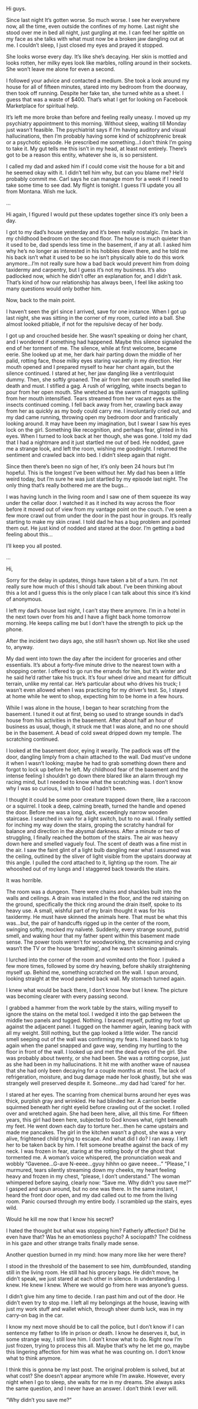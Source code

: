 Hi guys. 

Since last night It’s gotten worse. So much worse.
I see her everywhere now, all the time, even outside the confines of my home. Last night she stood over me in bed all night, just gurgling at me. I can feel her spittle on my face as she talks with what must now be a broken jaw dangling out at me. I couldn’t sleep, I just closed my eyes and prayed it stopped. 

She looks worse every day. It’s like she’s decaying. Her skin is mottled and looks rotten, her milky eyes look like marbles, rolling around in their sockets. She won’t leave me alone for even a second. 

I followed your advice and contacted a medium. She took a look around my house for all of fifteen minutes, stared into my bedroom from the doorway, then took off running. Despite her fake tan, she turned white as a sheet. I guess that was a waste of $400. That’s what I get for looking on Facebook Marketplace for spiritual help.  

It’s left me more broke than before and feeling really uneasy. I moved up my psychiatry appointment to this morning. Without sleep, waiting till Monday just wasn’t feasible. The psychiatrist says if I’m having auditory and visual hallucinations, then I’m probably having some kind of schizophrenic break or a psychotic episode. He prescribed me something…I don’t think I’m going to take it. My gut tells me this isn’t in my head, at least not entirely. There’s got to be a reason this entity, whatever she is, is so persistent. 

I called my dad and asked him if I could come visit the house for a bit and he seemed okay with it. I didn’t tell him why, but can you blame me? He’d probably commit me. Carl says he can manage mom for a week if I need to take some time to see dad. My flight is tonight. I guess I’ll update you all from Montana. Wish me luck. 

…

Hi again, 
I figured I would put these updates together since it’s only been a day. 

I got to my dad’s house yesterday and it’s been really nostalgic. I’m back in my childhood bedroom on the second floor. The house is much quieter than it used to be, dad spends less time in the basement, if any at all. I asked him why he’s no longer as interested in his hobbies down there, and he told me his back isn’t what it used to be so he isn’t physically able to do this work anymore…I’m not really sure how a bad back would prevent him from doing taxidermy and carpentry, but I guess it’s not my business. It’s also padlocked now, which he didn’t offer an explanation for, and I didn’t ask. That’s kind of how our relationship has always been, I feel like asking too many questions would only bother him. 

Now, back to the main point. 

I haven’t seen the girl since I arrived, save for one instance. When I got up last night, she was sitting in the corner of my room, curled into a ball. She almost looked pitiable, if not for the repulsive decay of her body. 

I got up and crouched beside her. She wasn’t speaking or doing her chant, and I wondered if something had happened. Maybe this silence signaled the end of her torment of me. The silence, while at first welcome, became eerie. She looked up at me, her dark hair parting down the middle of her palid, rotting face, those milky eyes staring vacantly in my direction. Her mouth opened and I prepared myself to hear her chant again, but the silence continued. I stared at her, her jaw dangling like a ventriloquist dummy. Then, she softly groaned. The air from her open mouth smelled like death and must. I stifled a gag.  A rush of wriggling, white insects began to pour from her open mouth. She wretched as the swarm of maggots spilling from her mouth intensified. Tears streamed from her vacant eyes as the insects continued coming. I fell back away from her, crawling back away from her as quickly as my body could carry me. I involuntarily cried out, and my dad came running, throwing open my bedroom door and frantically looking around. It may have been my imagination, but I swear I saw his eyes lock on the girl. Something like recognition, and perhaps fear, glinted in his eyes. When I turned to look back at her though, she was gone. I told my dad that I had a nightmare and it just startled me out of bed. He nodded, gave me a strange look, and left the room, wishing me goodnight. I returned the sentiment and crawled back into bed. I didn’t sleep again that night. 

Since then there’s been no sign of her, it’s only been 24 hours but I’m hopeful. This is the longest I’ve been without her. My dad has been a little weird today, but I’m sure he was just startled by my episode last night. The only thing that’s really bothered me are the bugs…

I was having lunch in the living room and I saw one of them squeeze its way under the cellar door. I watched it as it inched its way across the floor before it moved out of view from my vantage point on the couch. I’ve seen a few more crawl out from under the door in the past hour in groups. It’s really starting to make my skin crawl. I told dad he has a bug problem and pointed them out. He just kind of nodded and stared at the door. I’m getting a bad feeling about this…

I’ll keep you all posted. 

…

Hi, 

Sorry for the delay in updates, things have taken a bit of a turn. I’m not really sure how much of this I should talk about. I’ve been thinking about this a lot and I guess this is the only place I can talk about this since it’s kind of anonymous.

I left my dad’s house last night, I can’t stay there anymore. I’m in a hotel in the next town over from his and I have a flight back home tomorrow morning. He keeps calling me but I don’t have the strength to pick up the phone. 

After the incident two days ago, she still hasn’t shown up. Not like she used to, anyway.

My dad went into town the day after the incident for groceries and other essentials. It’s about a forty-five minute drive to the nearest town with a shopping center. I offered to go run the errands for him, but it’s winter and he said he’d rather take his truck. It’s four wheel drive and meant for difficult terrain, unlike my rental car. He’s particular about who drives his truck; I wasn’t even allowed when I was practicing for my driver’s test. So, I stayed at home while he went to shop, expecting him to be home in a few hours. 

While I was alone in the house, I began to hear scratching from the basement. I tuned it out at first, being so used to strange sounds in dad’s house from his activities in the basement. After about half an hour of business as usual, though, it struck me that I was alone, and no one should be in the basement. A bead of cold sweat dripped down my temple. The scratching continued. 

I looked at the basement door, eying it wearily. The padlock was off the door, dangling limply from a chain attached to the wall. Dad must’ve undone it when I wasn’t looking; maybe he had to grab something down there and forgot to lock up before he left. My childhood fear of the basement and the intense feeling I shouldn’t go down there blared like an alarm through my racing mind, but I needed to know what the scratching was. I don’t know why I was so curious, I wish to God I hadn’t been.

I thought it could be some poor creature trapped down there, like a raccoon or a squirrel. I took a deep, calming breath, turned the handle and opened the door. Before me was a long, dark, exceedingly narrow wooden staircase. I searched in vain for a light switch, but to no avail. I finally settled for inching my way down the stairs, groping the scratchy handrail for balance and direction in the abysmal darkness. After a minute or two of struggling, I finally reached the bottom of the stairs. The air was heavy down here and smelled vaguely foul. The scent of death was a fine mist in the air. I saw the faint glint of a light bulb dangling near what I assumed was the ceiling, outlined by the sliver of light visible from the upstairs doorway at this angle. I pulled the cord attached to it, lighting up the room. The air whooshed out of my lungs and I staggered back towards the stairs. 

It was horrible. 

The room was a dungeon. There were chains and shackles built into the walls and ceilings. A drain was installed in the floor, and the red staining on the ground, specifically the thick ring around the drain itself, spoke to its heavy use. A small, wishful part of my brain thought it was for his taxidermy. He must have skinned the animals here. That must be what this was…but, the pair of handcuffs rigged up in the center of the room, swinging softly, mocked my naïveté. Suddenly, every strange sound, putrid smell, and waking hour that my father spent within this basement made sense. The power tools weren’t for woodworking, the screaming and crying wasn’t the TV or the house ‘breathing’, and he wasn’t skinning animals.
 
I lurched into the corner of the room and vomited onto the floor. I puked a few more times, followed by some dry heaving, before shakily straightening myself up. Behind me, something scratched on the wall. I spun around, looking straight at the wood paneled back wall. My stomach turned again. 

I knew what would be back there, I don’t know how but I knew. The picture was becoming clearer with every passing second. 

I grabbed a hammer from the work table by the stairs, willing myself to ignore the stains on the metal tool. I wedged it into the gap between the middle two panels and tugged. Nothing. I braced myself, putting my foot up against the adjacent panel. I tugged on the hammer again, leaning back with all my weight. Still nothing, but the gap looked a little wider. The rancid smell seeping out of the wall was confirming my fears. I leaned back to tug again when the panel snapped and gave way, sending my hurtling to the floor in front of the wall. I looked up and met the dead eyes of the girl. She was probably about twenty, or she had been. She was a rotting corpse, just as she had been in my hallucinations. It hit me with another wave of nausea that she had only been decaying for a couple months at most. The lack of refrigeration, moisture, and bug damage made her look ghastly, but she was strangely well preserved despite it. Someone…my dad had ‘cared’ for her. 

 I stared at her eyes. The scarring from chemical burns around her eyes was thick, purplish gray and wrinkled. He had blinded her. A carrion beetle squirmed beneath her right eyelid before crawling out of the socket. I rolled over and wretched again. She had been here, alive, all this time. For fifteen years, this girl had been here, subjected to God knows what, right beneath my feet.
He went down each day to torture her…then he came upstairs and made me pancakes. 
The girl in the kitchen wasn’t a ghost, she was a very alive, frightened child trying to escape. And what did I do? I ran away. I left her to be taken back by him. 
I felt someone breathe against the back of my neck. I was frozen in fear, staring at the rotting body of the ghost that tormented me. 
A woman’s voice whispered, the pronunciation weak and wobbly
“Gavenee…G-ave N-eeee…gyuy hihhn oo gave neeee…” 
“Please,” I murmured, tears silently streaming down my cheeks, my heart feeling heavy and frozen in my chest, “please, I don’t understand.” 
The woman whimpered before saying, clearly now:
“Save me. Why didn’t you save me?” 
I gasped and spun around, but no one was there. In the same instant, I heard the front door open, and my dad called out to me from the living room. 
Panic coursed through my entire body. I scrambled up the stairs, eyes wild. 

Would he kill me now that I know his secret? 

I hated the thought but what was stopping him? Fatherly affection? Did he even have that? Was he an emotionless psycho? A sociopath? The coldness in his gaze and other strange traits finally made sense. 

Another question burned in my mind: how many more like her were there? 

I stood in the threshold of the basement to see him, dumbfounded, standing still in the living room. He still had his grocery bags. He didn’t move, he didn’t speak, we just stared at each other in silence. In understanding. I knew. He knew I knew. Where we would go from here was anyone’s guess. 

I didn’t give him any time to decide. I ran past him and out of the door. He didn’t even try to stop me. I left all my belongings at the house, leaving with just my work stuff and wallet which, through sheer dumb luck, was in my carry-on bag in the car. 

I know my next move should be to call the police, but I don’t know if I can sentence my father to life in prison or death. I know he deserves it, but, in some strange way, I still love him. I don’t know what to do. Right now I’m just frozen, trying to process this all. Maybe that’s why he let me go, maybe this lingering affection for him was what he was counting on. I don’t know what to think anymore. 

I think this is gonna be my last post. The original problem is solved, but at what cost? She doesn’t appear anymore while I’m awake. However, every night when I go to sleep, she waits for me in my dreams. She always asks the same question, and I never have an answer. I don’t think I ever will. 


“Why didn’t you save me?” 







